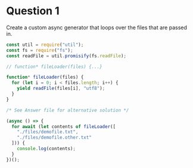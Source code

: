 # Question 1

Create a custom async generator that loops over the files that are passed in.

```js
const util = require("util");
const fs = require("fs");
const readFile = util.promisify(fs.readFile);

// function* fileLoader(files) {...}

function* fileLoader(files) {
  for (let i = 0; i < files.length; i++) {
    yield readFile(files[i], "utf8");
  }
}

/* See Answer file for alternative solution */

(async () => {
  for await (let contents of fileLoader([
    "./files/demofile.txt",
    "./files/demofile.other.txt"
  ])) {
    console.log(contents);
  }
})();
```
